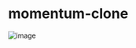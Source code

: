 # momentum-clone


![image](https://user-images.githubusercontent.com/111720411/205487250-57221f3b-6fae-4d7a-94a6-7c6976124281.png)
